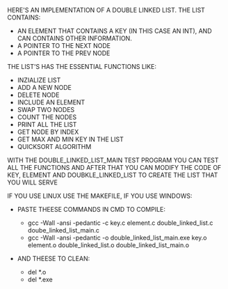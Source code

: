 HERE'S AN IMPLEMENTATION OF A DOUBLE LINKED LIST. 
THE LIST CONTAINS: 
 - AN ELEMENT THAT CONTAINS A KEY (IN THIS CASE AN INT), AND CAN CONTAINS OTHER INFORMATION.
 - A POINTER TO THE NEXT NODE 
 - A POINTER TO THE PREV NODE

THE LIST'S HAS THE ESSENTIAL FUNCTIONS LIKE:
 - INZIALIZE LIST
 - ADD A NEW NODE
 - DELETE NODE
 - INCLUDE AN ELEMENT
 - SWAP TWO NODES
 - COUNT THE NODES
 - PRINT ALL THE LIST
 - GET NODE BY INDEX
 - GET MAX AND MIN KEY IN THE LIST
 - QUICKSORT ALGORITHM

WITH THE DOUBLE_LINKED_LIST_MAIN TEST PROGRAM YOU CAN TEST ALL THE FUNCTIONS AND AFTER THAT YOU CAN MODIFY THE CODE OF KEY, ELEMENT AND DOUBKLE_LINKED_LIST TO CREATE THE LIST THAT YOU WILL SERVE

IF YOU USE LINUX USE THE MAKEFILE, IF YOU USE WINDOWS:
 - PASTE THEESE COMMANDS IN CMD TO COMPILE:
    - gcc -Wall -ansi -pedantic -c key.c element.c double_linked_list.c doube_linked_list_main.c
    - gcc -Wall -ansi -pedantic -o double_linked_list_main.exe key.o element.o double_linked_list.o double_linked_list_main.o

- AND THEESE TO CLEAN:
    - del *.o 
    - del *.exe
